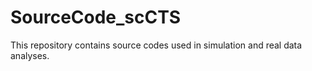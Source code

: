 # SourceCode_scCTS
This repository contains source codes used in simulation and real data analyses.
